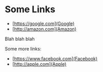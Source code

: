 # Some Links

- [https://google.com](Google)
- [http://amazon.com](Amazon)

Blah blah blah

Some more links:

- [https://www.facebook.com](Facebook)
- [http://apple.com](Apple)
